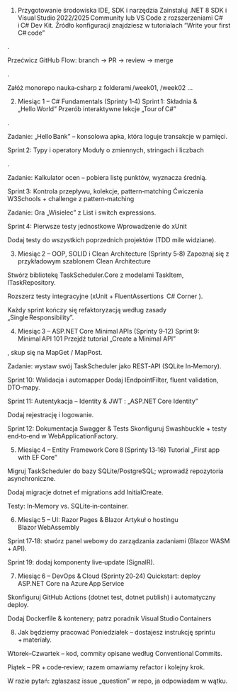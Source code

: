 1. Przygotowanie środowiska
IDE, SDK i narzędzia
Zainstaluj .NET 8 SDK i Visual Studio 2022/2025 Community lub VS Code z rozszerzeniami C# i C# Dev Kit. Źródło konfiguracji znajdziesz w tutorialach “Write your first C# code” 

.

Przećwicz GitHub Flow: branch → PR → review → merge 

.

Załóż monorepo nauka‑csharp z folderami /week01, /week02 …

2. Miesiąc 1 – C# Fundamentals (Sprinty 1‑4)
Sprint 1: Składnia & „Hello World”
Przerób interaktywne lekcje „Tour of C#” 

.

Zadanie: „Hello Bank” – konsolowa apka, która loguje transakcje w pamięci.

Sprint 2: Typy i operatory
Moduły  o zmiennych, stringach i liczbach 

.

Zadanie: Kalkulator ocen – pobiera listę punktów, wyznacza średnią.

Sprint 3: Kontrola przepływu, kolekcje, pattern‑matching
Ćwiczenia W3Schools + challenge z pattern‑matching 

Zadanie: Gra „Wisielec” z List<char> i switch expressions.

Sprint 4: Pierwsze testy jednostkowe
Wprowadzenie do xUnit 


Dodaj testy do wszystkich poprzednich projektów (TDD mile widziane).

3. Miesiąc 2 – OOP, SOLID i Clean Architecture (Sprinty 5‑8)
Zapoznaj się z przykładowym szablonem Clean Architecture 


Stwórz bibliotekę TaskScheduler.Core z modelami TaskItem, ITaskRepository.

Rozszerz testy integracyjne (xUnit + FluentAssertions 
C# Corner
).

Każdy sprint kończy się refaktoryzacją według zasady „Single Responsibility”.

4. Miesiąc 3 – ASP.NET Core Minimal APIs (Sprinty 9‑12)
Sprint 9: Minimal API 101
Przejdź tutorial „Create a Minimal API” 

, skup się na MapGet / MapPost.

Zadanie: wystaw swój TaskScheduler jako REST‑API (SQLite In‑Memory).

Sprint 10: Walidacja i automapper
Dodaj IEndpointFilter, fluent validation, DTO‑mapy.

Sprint 11: Autentykacja – Identity & JWT
: „ASP.NET Core Identity” 



Dodaj rejestrację i logowanie.

Sprint 12: Dokumentacja Swagger & Tests
Skonfiguruj Swashbuckle + testy end‑to‑end w WebApplicationFactory.

5. Miesiąc 4 – Entity Framework Core 8 (Sprinty 13‑16)
Tutorial „First app with EF Core” 



Migruj TaskScheduler do bazy SQLite/PostgreSQL; wprowadź repozytoria asynchroniczne.

Dodaj migracje dotnet ef migrations add InitialCreate.

Testy: In‑Memory vs. SQLite‑in‑container.

6. Miesiąc 5 – UI: Razor Pages & Blazor
Artykuł o hostingu Blazor WebAssembly 



Sprint 17‑18: stwórz panel webowy do zarządzania zadaniami (Blazor WASM + API).

Sprint 19: dodaj komponenty live‑update (SignalR).

7. Miesiąc 6 – DevOps & Cloud (Sprinty 20‑24)
Quickstart: deploy ASP.NET Core na Azure App Service 



Skonfiguruj GitHub Actions (dotnet test, dotnet publish) i automatyczny deploy.

Dodaj Dockerfile & kontenery; patrz poradnik Visual Studio Containers 



8. Jak będziemy pracować
Poniedziałek – dostajesz instrukcję sprintu + materiały.

Wtorek–Czwartek – kod, commity opisane według Conventional Commits.

Piątek – PR + code‑review; razem omawiamy refactor i kolejny krok.

W razie pytań: zgłaszasz issue „question” w repo, ja odpowiadam w wątku.

